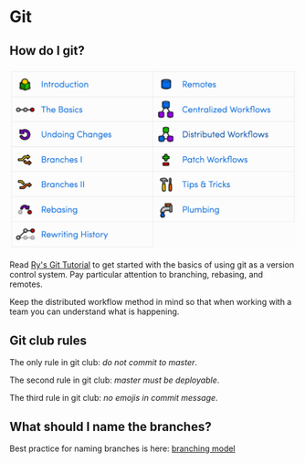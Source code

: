 # Git

## How do I git?

![](Git.jpg)

Read [Ry's Git Tutorial](http://rypress.com/tutorials/git/index) to get started with the basics of using git as a version control system. Pay particular attention to branching, rebasing, and remotes.

Keep the distributed workflow method in mind so that when working with a team you can understand what is happening.

## Git club rules

The only rule in git club: *do not commit to master*.

The second rule in git club: *master must be deployable*.

The third rule in git club: *no emojis in commit message*.

## What should I name the branches?

Best practice for naming branches is here: [branching model](http://nvie.com/posts/a-successful-git-branching-model/)